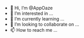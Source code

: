 - 👋 Hi, I’m @AppOaze
- 👀 I’m interested in ...
- 🌱 I’m currently learning ...
- 💞️ I’m looking to collaborate on ...
- 📫 How to reach me ...

<!---
AppOaze/AppOaze is a ✨ special ✨ repository because its `README.md` (this file) appears on your GitHub profile.
You can click the Preview link to take a look at your changes.
--->
